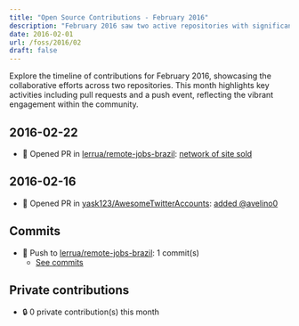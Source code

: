 ```yaml
---
title: "Open Source Contributions - February 2016"
description: "February 2016 saw two active repositories with significant contributions, including two pull requests and a key push event, enhancing project collaboration."
date: 2016-02-01
url: /foss/2016/02
draft: false
---
```


Explore the timeline of contributions for February 2016, showcasing the collaborative efforts across two repositories. This month highlights key activities including pull requests and a push event, reflecting the vibrant engagement within the community.

## 2016-02-22

- 🔀 Opened PR in [lerrua/remote-jobs-brazil](https://github.com/lerrua/remote-jobs-brazil): [ network of site sold](https://github.com/lerrua/remote-jobs-brazil/pull/66)

## 2016-02-16

- 🔀 Opened PR in [yask123/AwesomeTwitterAccounts](https://github.com/yask123/AwesomeTwitterAccounts): [added @avelino0](https://github.com/yask123/AwesomeTwitterAccounts/pull/4)

## Commits

- 🔨 Push to [lerrua/remote-jobs-brazil](https://github.com/lerrua/remote-jobs-brazil): 1 commit(s)
  - [See commits](https://github.com/lerrua/remote-jobs-brazil/commits?author=avelino&since=2016-02-01T00:00:00Z&until=2016-02-29T23:59:59Z)

## Private contributions

- 🔒 0 private contribution(s) this month


